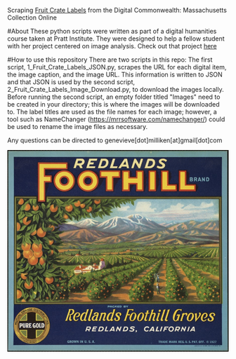 Scraping [Fruit Crate Labels](https://www.digitalcommonwealth.org/search?f%5Bgenre_specific_ssim%5D%5B%5D=Fruit+Crate+Labels) from the Digital Commonwealth: Massachusetts Collection Online


#About 
These python scripts were written as part of a digital humanities course taken at Pratt Institute. They were designed to help a fellow student with her project centered on image analysis. Check out that project [here](http://studentwork.prattsi.org/dh/analyzing-produce-crate-label-images-via-python-and-imagej)


#How to use this repository 
There are two scripts in this repo: The first script, 1_Fruit_Crate_Labels_JSON.py, scrapes the URL for each digital item, the image caption, and the image URL. This information is written to JSON and that JSON is used by the second script, 2_Fruit_Crate_Labels_Image_Download.py, to download the images locally. Before running the second script, an empty folder titled "Images" need to be created in your directory; this is where the images will be downloaded to. The label titles are used as the file names for each image; however, a tool such as NameChanger (https://mrrsoftware.com/namechanger/) could be used to rename the image files as necessary.

Any questions can be directed to genevieve[dot]milliken[at]gmail[dot]com

![Fruit Crate Label](Fruit_Label_Redlands_Foothill_Brand.jpg)
